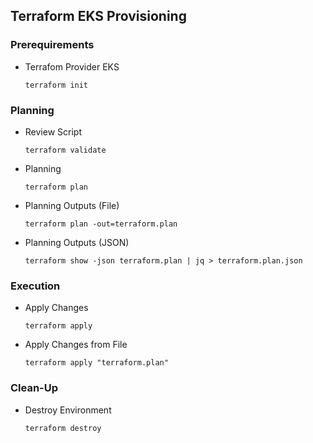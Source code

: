 ## Terraform EKS Provisioning

### Prerequirements

- Terrafom Provider EKS
  ```
  terraform init
  ```

### Planning

- Review Script
  ```
  terraform validate
  ```

- Planning
  ```
  terraform plan
  ```

- Planning Outputs (File)
  ```
  terraform plan -out=terraform.plan
  ```

- Planning Outputs (JSON)
  ```
  terraform show -json terraform.plan | jq > terraform.plan.json
  ```

### Execution

- Apply Changes
  ```
  terraform apply
  ```

- Apply Changes from File
  ```
  terraform apply "terraform.plan"
  ```

### Clean-Up

- Destroy Environment
  ```
  terraform destroy
  ```
